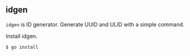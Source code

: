 ## idgen

`idgen` is ID generator.
Generate UUID and ULID with a simple command.

Install idgen.

```
$ go install
```
